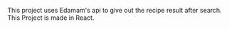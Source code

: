 This project uses Edamam's api to give out the recipe result after search.<br>
This Project is made in React.
